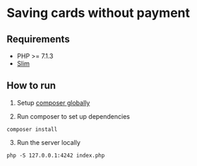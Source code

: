 # Saving cards without payment

## Requirements

- PHP >= 7.1.3
- [Slim](http://www.slimframework.com/)

## How to run

1. Setup [composer globally](https://getcomposer.org/doc/00-intro.md#globally)

2. Run composer to set up dependencies

```
composer install
```

3. Run the server locally

```
php -S 127.0.0.1:4242 index.php
```

